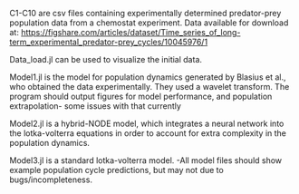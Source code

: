 C1-C10 are csv files containing experimentally determined predator-prey population data from a chemostat experiment. Data available for download at: https://figshare.com/articles/dataset/Time_series_of_long-term_experimental_predator-prey_cycles/10045976/1

Data_load.jl can be used to visualize the initial data. 

Model1.jl is the model for population dynamics generated by Blasius et al., who obtained the data experimentally. They used a wavelet transform. The program should output figures for model performance, and population extrapolation- some issues with that currently

Model2.jl is a hybrid-NODE model, which integrates a neural network into the lotka-volterra equations in order to account for extra complexity in the population dynamics.

Model3.jl is a standard lotka-volterra model. -All model files should show example population cycle predictions, but may not due to bugs/incompleteness.
